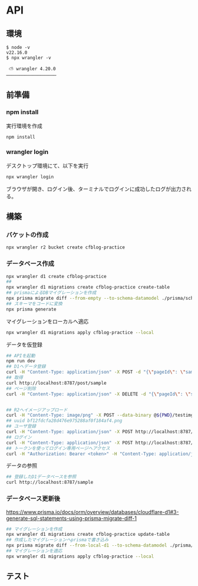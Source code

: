 # API

## 環境

```
$ node -v
v22.16.0
$ npx wrangler -v

 ⛅️ wrangler 4.20.0
───────────────────
```

## 前準備

### npm install

実行環境を作成

```sh
npm install
```

### wrangler login

デスクトップ環境にて、以下を実行

```sh
npx wrangler login
```

ブラウザが開き、ログイン後、ターミナルでログインに成功したログが出力される。

## 構築

### バケットの作成

```sh
npx wrangler r2 bucket create cfblog-practice
```

### データベース作成

```sh
npx wrangler d1 create cfblog-practice
##
npx wrangler d1 migrations create cfblog-practice create-table
## prismaによるDBマイグレーションを作成
npx prisma migrate diff --from-empty --to-schema-datamodel ./prisma/schema.prisma --script --output migrations/0001_create-table.sql
## スキーマをコードに変換
npx prisma generate
```

マイグレーションをローカルへ適応

```sh
npx wrangler d1 migrations apply cfblog-practice --local
```

データを仮登録

```sh
## APIを起動
npm run dev
## D1へデータ登録
curl -H "Content-Type: application/json" -X POST -d "{\"pageId\": \"sample\", \"title\": \"sample\", \"text\": \"sampletext\", \"date\": \"2025-06-17 13:57:24\", \"tags\": [\"hoge\"]}"  http://localhost:8787/post
## 取得
curl http://localhost:8787/post/sample
## ページ削除
curl -H "Content-Type: application/json" -X DELETE -d "{\"pageId\": \"sample\", \"option\": {\"deleteImage\": true}}" http://localhost:8787/post


## R2へイメージアップロード
curl -H "Content-Type: image/png" -X POST --data-binary @${PWD}/testimg.png  http://localhost:8787/upload/image
## uuid bf12fdcfa28d476e975288af0f184af4.png
## ユーザ登録
curl -H "Content-Type: application/json" -X POST http://localhost:8787/signup -d '{"handle": "test", "passwd": "testuser"}'
## ログイン
curl -H "Content-Type: application/json" -X POST http://localhost:8787/user/login -d '{"handle": "test", "passwd": "testuser"}'
## トークンを使ってログイン専用ページへアクセス
curl -H "Authorization: Bearer <token>" -H "Content-Type: application/json" http://localhost:8787/user/profile
```

データの参照

```sh
## 登録したD1データベースを参照
curl http://localhost:8787/sample
```

### データベース更新後

https://www.prisma.io/docs/orm/overview/databases/cloudflare-d1#3-generate-sql-statements-using-prisma-migrate-diff-1

```sh
## マイグレーションを作成
npx wrangler d1 migrations create cfblog-practice update-table
## 作成したマイグレーションへprismaで書き込み
npx prisma migrate diff --from-local-d1 --to-schema-datamodel ./prisma/schema.prisma --script --output migrations/0002_update-table.sql
## マイグレーションを適応
npx wrangler d1 migrations apply cfblog-practice --local
```

## テスト
